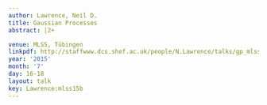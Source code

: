 ```yaml
---
author: Lawrence, Neil D.
title: Gaussian Processes
abstract: |2+

venue: MLSS, Tübingen
linkpdf: http://staffwww.dcs.shef.ac.uk/people/N.Lawrence/talks/gp_mlss15b.pdf
year: '2015'
month: '7'
day: 16-18
layout: talk
key: Lawrence:mlss15b
---
```

